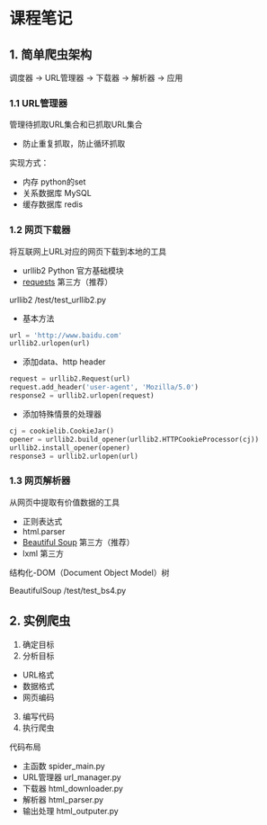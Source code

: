 # 课程笔记

## 1. 简单爬虫架构

调度器 -> URL管理器 -> 下载器 -> 解析器 -> 应用

### 1.1 URL管理器
管理待抓取URL集合和已抓取URL集合

* 防止重复抓取，防止循环抓取

实现方式：

* 内存 python的set
* 关系数据库 MySQL
* 缓存数据库 redis

### 1.2 网页下载器
将互联网上URL对应的网页下载到本地的工具

* urllib2 Python 官方基础模块
* [requests](http://docs.python-requests.org/en/master/) 第三方（推荐）

urllib2 /test/test_urllib2.py

* 基本方法

``` Python
url = 'http://www.baidu.com'
urllib2.urlopen(url)
```

* 添加data、http header

``` Python
request = urllib2.Request(url)
request.add_header('user-agent', 'Mozilla/5.0')
response2 = urllib2.urlopen(request)
```

* 添加特殊情景的处理器

``` Python
cj = cookielib.CookieJar()
opener = urllib2.build_opener(urllib2.HTTPCookieProcessor(cj))
urllib2.install_opener(opener)
response3 = urllib2.urlopen(url)
```

### 1.3 网页解析器
从网页中提取有价值数据的工具

* 正则表达式
* html.parser
* [Beautiful Soup](https://www.crummy.com/software/BeautifulSoup/) 第三方（推荐）
* lxml 第三方

结构化-DOM（Document Object Model）树

BeautifulSoup /test/test_bs4.py

## 2. 实例爬虫

1. 确定目标
2. 分析目标
  * URL格式
  * 数据格式
  * 网页编码
3. 编写代码
4. 执行爬虫

代码布局

* 主函数 spider_main.py
* URL管理器 url_manager.py
* 下载器 html_downloader.py
* 解析器 html_parser.py
* 输出处理 html_outputer.py